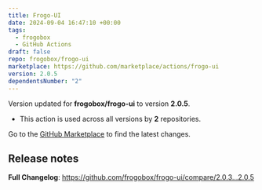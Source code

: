 ```yaml
---
title: Frogo-UI
date: 2024-09-04 16:47:10 +00:00
tags:
  - frogobox
  - GitHub Actions
draft: false
repo: frogobox/frogo-ui
marketplace: https://github.com/marketplace/actions/frogo-ui
version: 2.0.5
dependentsNumber: "2"
---
```



Version updated for **frogobox/frogo-ui** to version **2.0.5**.
- This action is used across all versions by **2** repositories.

Go to the [GitHub Marketplace](https://github.com/marketplace/actions/frogo-ui) to find the latest changes.

## Release notes

**Full Changelog**: https://github.com/frogobox/frogo-ui/compare/2.0.3...2.0.5

